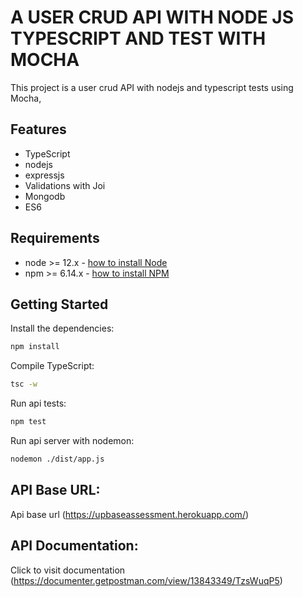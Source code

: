 # A USER CRUD API WITH NODE JS TYPESCRIPT AND TEST WITH MOCHA

This project is a user crud API with nodejs and typescript tests using Mocha, 
## Features

-   TypeScript
-   nodejs
-   expressjs
-   Validations with Joi
-   Mongodb
-   ES6

## Requirements

-   node >= 12.x - [how to install Node](https://nodejs.org/en/download/)
-   npm >= 6.14.x - [how to install NPM](https://www.npmjs.com/get-npm)

## Getting Started

Install the dependencies:

```bash
npm install
```

Compile TypeScript:

```bash
tsc -w
```

Run api tests:

```bash
npm test
```

Run api server with nodemon:

```bash
nodemon ./dist/app.js
```
## API Base URL:

Api base url (https://upbaseassessment.herokuapp.com/)

## API Documentation:

Click to visit documentation (https://documenter.getpostman.com/view/13843349/TzsWuqP5)
